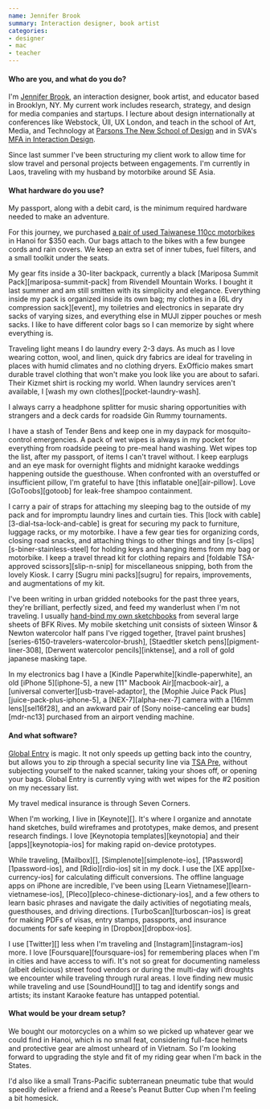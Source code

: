 ```yaml
---
name: Jennifer Brook
summary: Interaction designer, book artist
categories:
- designer
- mac
- teacher
---
```


#### Who are you, and what do you do?

I'm [Jennifer Brook](http://twitter.com/jenniferbrook "Jennifer's Twitter account."), an interaction designer, book artist, and educator based in Brooklyn, NY. My current work includes research, strategy, and design for media companies and startups. I lecture about design internationally at conferences like Webstock, Úll, UX London, and teach in the school of Art, Media, and Technology at [Parsons The New School of Design](http://www.newschool.edu/parsons/ "The Parsons Design School site.") and in SVA's [MFA in Interaction Design](http://interactiondesign.sva.edu/ "SVA's Interaction Design site."). 

Since last summer I've been structuring my client work to allow time for slow travel and personal projects between engagements. I'm currently in Laos, traveling with my husband by motorbike around SE Asia.

#### What hardware do you use?

My passport, along with a debit card, is the minimum required hardware needed to make an adventure. 

For this journey, we purchased [a pair of used Taiwanese 110cc motorbikes](http://instagram.com/p/e688D2KX_-/ "Jennifer's Instagram photo of their bikes.") in Hanoi for $350 each. Our bags attach to the bikes with a few bungee cords and rain covers. We keep an extra set of inner tubes, fuel filters, and a small toolkit under the seats.

My gear fits inside a 30-liter backpack, currently a black [Mariposa Summit Pack][mariposa-summit-pack] from Rivendell Mountain Works. I bought it last summer and am still smitten with its simplicity and elegance. Everything inside my pack is organized inside its own bag; my clothes in a [6L dry compression sack][event], my toiletries and electronics in separate dry sacks of varying sizes, and everything else in MUJI zipper pouches or mesh sacks. I like to have different color bags so I can memorize by sight where everything is. 

Traveling light means I do laundry every 2-3 days. As much as I love wearing cotton, wool, and linen, quick dry fabrics are ideal for traveling in places with humid climates and no clothing dryers. ExOfficio makes smart durable travel clothing that won't make you look like you are about to safari. Their Kizmet shirt is rocking my world. When laundry services aren't available, I [wash my own clothes][pocket-laundry-wash]. 

I always carry a headphone splitter for music sharing opportunities with strangers and a deck cards for roadside Gin Rummy tournaments.

I have a stash of Tender Bens and keep one in my daypack for mosquito-control emergencies. A pack of wet wipes is always in my pocket for everything from roadside peeing to pre-meal hand washing. Wet wipes top the list, after my passport, of items I can't travel without. I keep earplugs and an eye mask for overnight flights and midnight karaoke weddings happening outside the guesthouse. When confronted with an overstuffed or insufficient pillow, I'm grateful to have [this inflatable one][air-pillow]. Love [GoToobs][gotoob] for leak-free shampoo containment. 

I carry a pair of straps for attaching my sleeping bag to the outside of my pack and for impromptu laundry lines and curtain ties. This [lock with cable][3-dial-tsa-lock-and-cable] is great for securing my pack to furniture, luggage racks, or my motorbike. I have a few gear ties for organizing cords, closing road snacks, and attaching things to other things and tiny [s-clips][s-biner-stainless-steel] for holding keys and hanging items from my bag or motorbike. I keep a travel thread kit for clothing repairs and [foldable TSA-approved scissors][slip-n-snip] for miscellaneous snipping, both from the lovely Kiosk. I carry [Sugru mini packs][sugru] for repairs, improvements, and augmentations of my kit.

I've been writing in urban gridded notebooks for the past three years, they're brilliant, perfectly sized, and feed my wanderlust when I'm not traveling. I usually [hand-bind my own sketchbooks](http://www.flickr.com/photos/jenniferbrook/sets/72157619132753425/ "Jennifer's photos of her hand-bound sketchbooks.") from several large sheets of BFK Rives. My mobile sketching unit consists of sixteen Winsor & Newton watercolor half pans I've rigged together, [travel paint brushes][series-6150-travelers-watercolor-brush], [Staedtler sketch pens][pigment-liner-308], [Derwent watercolor pencils][inktense], and a roll of gold japanese masking tape.

In my electronics bag I have a [Kindle Paperwhite][kindle-paperwhite], an old [iPhone 5][iphone-5], a new [11" Macbook Air][macbook-air], a [universal converter][usb-travel-adaptor], the [Mophie Juice Pack Plus][juice-pack-plus-iphone-5], a [NEX-7][alpha-nex-7] camera with a [16mm lens][sel16f28], and an awkward pair of [Sony noise-canceling ear buds][mdr-nc13] purchased from an airport vending machine.

#### And what software?

[Global Entry](http://www.globalentry.gov/ "The Global Entry site.") is magic. It not only speeds up getting back into the country, but allows you to zip through a special security line via [TSA Pre](http://www.tsa.gov/tsa-precheck "The TSA Pre site."), without subjecting yourself to the naked scanner, taking your shoes off, or opening your bags. Global Entry is currently vying with wet wipes for the #2 position on my necessary list. 

My travel medical insurance is through Seven Corners. 

When I'm working, I live in [Keynote][]. It's where I organize and annotate hand sketches, build wireframes and prototypes, make demos, and present research findings. I love [Keynotopia templates][keynotopia] and their [apps][keynotopia-ios] for making rapid on-device prototypes. 

While traveling, [Mailbox][], [Simplenote][simplenote-ios], [1Password][1password-ios], and [Rdio][rdio-ios] sit in my dock. I use the [XE app][xe-currency-ios] for calculating difficult conversions. The offline language apps on iPhone are incredible, I've been using [Learn Vietnamese][learn-vietnamese-ios], [Pleco][pleco-chinese-dictionary-ios], and a few others to learn basic phrases and navigate the daily activities of negotiating meals, guesthouses, and driving directions. [TurboScan][turboscan-ios] is great for making PDFs of visas, entry stamps, passports, and insurance documents for safe keeping in [Dropbox][dropbox-ios].

I use [Twitter][] less when I'm traveling and [Instagram][instagram-ios] more. I love [Foursquare][foursquare-ios] for remembering places when I'm in cities and have access to wifi. It's not so great for documenting nameless (albeit delicious) street food vendors or during the multi-day wifi droughts we encounter while traveling through rural areas. I love finding new music while traveling and use [SoundHound][] to tag and identify songs and artists; its instant Karaoke feature has untapped potential. 

#### What would be your dream setup?

We bought our motorcycles on a whim so we picked up whatever gear we could find in Hanoi, which is no small feat, considering full-face helmets and protective gear are almost unheard of in Vietnam. So I'm looking forward to upgrading the style and fit of my riding gear when I'm back in the States. 

I'd also like a small Trans-Pacific subterranean pneumatic tube that would speedily deliver a friend and a Reese's Peanut Butter Cup when I'm feeling a bit homesick.